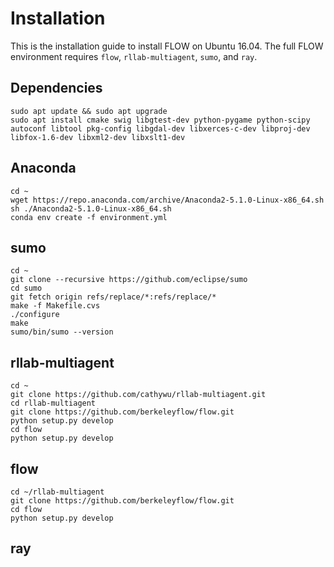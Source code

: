 # Installation
This is the installation guide to install FLOW on Ubuntu 16.04. The full FLOW environment requires `flow`, `rllab-multiagent`, `sumo`, and `ray`.

## Dependencies
```shell
sudo apt update && sudo apt upgrade
sudo apt install cmake swig libgtest-dev python-pygame python-scipy autoconf libtool pkg-config libgdal-dev libxerces-c-dev libproj-dev libfox-1.6-dev libxml2-dev libxslt1-dev
```

## Anaconda
```shell
cd ~
wget https://repo.anaconda.com/archive/Anaconda2-5.1.0-Linux-x86_64.sh
sh ./Anaconda2-5.1.0-Linux-x86_64.sh
conda env create -f environment.yml
```

## sumo
```shell
cd ~
git clone --recursive https://github.com/eclipse/sumo
cd sumo
git fetch origin refs/replace/*:refs/replace/*
make -f Makefile.cvs
./configure
make
sumo/bin/sumo --version
```

## rllab-multiagent
```shell
cd ~
git clone https://github.com/cathywu/rllab-multiagent.git
cd rllab-multiagent
git clone https://github.com/berkeleyflow/flow.git
python setup.py develop
cd flow
python setup.py develop
```

## flow
```shell
cd ~/rllab-multiagent
git clone https://github.com/berkeleyflow/flow.git
cd flow
python setup.py develop
```

## ray
